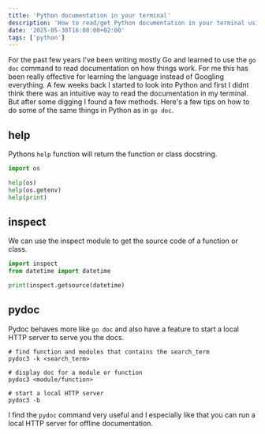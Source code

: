 ```yaml
---
title: 'Python documentation in your terminal'
description: 'How to read/get Python documentation in your terminal using built-in tools'
date: '2025-05-30T16:00:00+02:00'
tags: ['python']
---
```


For the past few years I've been writing mostly Go and learned to use the `go doc` command to read documentation on how things work. For me this has been really effective for learning the language instead of Googling everything. A few weeks back I started to look into Python and first I didnt think there was an intuitive way to read the documentation in my terminal. But after some digging I found a few methods. Here's a few tips on how to do some of the same things in Python as in `go doc`.

<!--more-->

## help

Pythons `help` function will return the function or class docstring.

```python
import os

help(os)
help(os.getenv)
help(print)
```

## inspect

We can use the inspect module to get the source code of a function or class.

```python
import inspect
from datetime import datetime

print(inspect.getsource(datetime)
```

## pydoc

Pydoc behaves more like `go doc` and also have a feature to start a local HTTP server to serve you the docs.

```console
# find function and modules that contains the search_term
pydoc3 -k <search_term>

# display doc for a module or function
pydoc3 <module/function>

# start a local HTTP server
pydoc3 -b
```

I find the `pydoc` command very useful and I especially like that you can run a local HTTP server for offline documentation.
